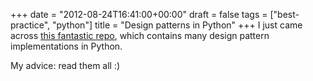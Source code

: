 +++
date = "2012-08-24T16:41:00+00:00"
draft = false
tags = ["best-practice", "python"]
title = "Design patterns in Python"
+++
I just came across [this fantastic repo](https://github.com/faif/python-patterns), which contains many design pattern implementations in Python.

My advice: read them all :)